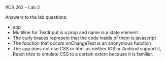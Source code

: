 #CS 262 - Lab 2

Answers to the lab questions:
* app
* Multiline for TextInput is a prop and name is a state element
* The curly braces represent that the code inside of them is javascript
* The function that occurs onChangeText is an anonymous function
* The app does not use CSS or html as neither IOS or Andriod support it, React tries to emulate CSS to a certain extent because it is familiar. 
